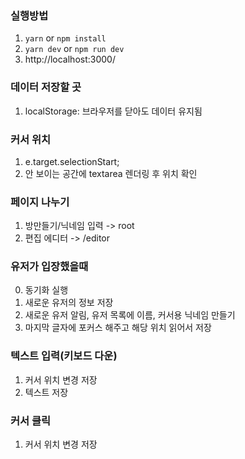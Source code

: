 ### 실행방법

1. `yarn` or `npm install`
2. `yarn dev` or `npm run dev`
3. http://localhost:3000/

### 데이터 저장할 곳

1. localStorage: 브라우저를 닫아도 데이터 유지됨

### 커서 위치

1. e.target.selectionStart;
2. 안 보이는 공간에 textarea 렌더링 후 위치 확인

### 페이지 나누기

1. 방만들기/닉네임 입력 -> root
2. 편집 에디터 -> /editor

### 유저가 입장했을때

0. 동기화 실행
1. 새로운 유저의 정보 저장
2. 새로운 유저 알림, 유저 목록에 이름, 커서용 닉네임 만들기
3. 마지막 글자에 포커스 해주고 해당 위치 읽어서 저장

### 텍스트 입력(키보드 다운)

1. 커서 위치 변경 저장
2. 텍스트 저장

### 커서 클릭

1. 커서 위치 변경 저장
